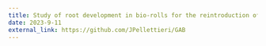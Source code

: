 ```yaml
---
title: Study of root development in bio-rolls for the reintroduction of aquatic plants in urban streams.
date: 2023-9-11
external_link: https://github.com/JPellettieri/GAB
---
```



<!--more-->
